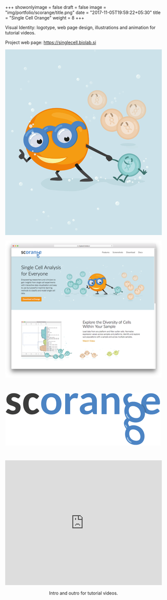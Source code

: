 +++
showonlyimage = false
draft = false
image = "img/portfolio/scorange/title.png"
date = "2017-11-05T19:59:22+05:30"
title = "Single Cell Orange"
weight = 8
+++

Visual Identity: logotype, web page design, illustrations and animation for tutorial videos.
<!--more-->

Project web page: https://singlecell.biolab.si

![scOrange visual identity](/img/portfolio/scorange/title.png)
<p style="text-align: center;"></p>


![scOrange web page design](/img/portfolio/scorange/scorange-web01.png)
<p style="text-align: center;"></p>

&nbsp;

![scOrange web page design](/img/portfolio/scorange/scorange-logo1.png)


&nbsp;

  <iframe frameborder="0" width="100%" height="400px"
    src="https://www.youtube.com/embed/3nMcI4Hxm7c">
  </iframe>
  <p style="text-align: center;">Intro and outro for tutorial videos.</p>
